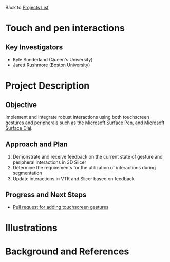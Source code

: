 Back to [Projects List](../../README.md#ProjectsList)

# Touch and pen interactions

## Key Investigators

- Kyle Sunderland (Queen's University)
- Jarett Rushmore (Boston University)

# Project Description

<!-- Add a short paragraph describing the project. -->

## Objective

<!-- Describe here WHAT you would like to achieve (what you will have as end result). -->
Implement and integrate robust interactions using both touchscreen gestures and peripherals such as the [Microsoft Surface Pen](https://www.microsoft.com/en-us/p/surface-pen/8zl5c82qmg6b?rtc=1&source=lp&activetab=pivot:overviewtab), and [Microsoft Surface Dial](https://www.microsoft.com/en-us/p/surface-dial/925r551sktgn?activetab=pivot%3aoverviewtab).

## Approach and Plan

<!-- Describe here HOW you would like to achieve the objectives stated above. -->
1. Demonstrate and receive feedback on the current state of gesture and peripheral interactions in 3D Slicer
1. Determine the requirements for the utilization of interactions during segmentation
1. Update interactions in VTK and Slicer based on feedback

## Progress and Next Steps

<!-- Update this section as you make progress, describing of what you have ACTUALLY DONE. If there are specific steps that you could not complete then you can describe them here, too. -->
- [Pull request for adding touchscreen gestures](https://github.com/Slicer/Slicer/pull/1122)

# Illustrations

<!-- Add pictures and links to videos that demonstrate what has been accomplished.
![Description of picture](Example2.jpg)
![Some more images](Example2.jpg)
-->

# Background and References

<!-- If you developed any software, include link to the source code repository. If possible, also add links to sample data, and to any relevant publications. -->
